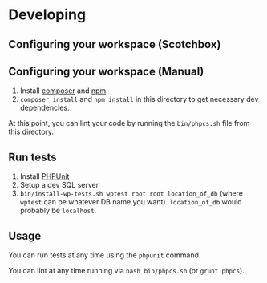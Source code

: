 # Developing

## Configuring your workspace (Scotchbox)
<!-- 
1. Install [scotchbox](https://box.scotch.io)
2. `vagrant ssh`
3. Install subversion (`sudo apt-get install subversion`)
4. `composer global require "phpunit/phpunit=4.1.*"` 
	(`sudo composer self-update` if prompted).
5. `bash bin/install-wp-tests.sh wptest root root localhost` (where `wptest`
	can be whatever DB name you want).
6. `npm install`
7. `composer install`
8. Done! -->

## Configuring your workspace (Manual)

1. Install [composer](https://getcomposer.org/download/) and
	[npm](https://www.npmjs.com/get-npm).
2. `composer install` and `npm install` in this directory to get necessary dev
	dependencies.

At this point, you can lint your code by running the `bin/phpcs.sh` file from
this directory.

## Run tests

1. Install [PHPUnit](https://phpunit.de/manual/current/en/installation.html)
2. Setup a dev SQL server
3. `bin/install-wp-tests.sh wptest root root location_of_db` (where `wptest`
	can be whatever DB name you want). `location_of_db` would probably be
	`localhost`.

## Usage

You can run tests at any time using the `phpunit` command.

You can lint at any time running via `bash bin/phpcs.sh` (or `grunt phpcs`).

